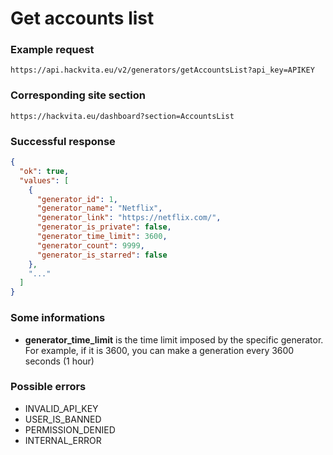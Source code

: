 # Get accounts list

### Example request

`https://api.hackvita.eu/v2/generators/getAccountsList?api_key=APIKEY`

### Corresponding site section

`https://hackvita.eu/dashboard?section=AccountsList`

### Successful response

```json
{
  "ok": true,
  "values": [
    {
      "generator_id": 1,
      "generator_name": "Netflix",
      "generator_link": "https://netflix.com/",
      "generator_is_private": false,
      "generator_time_limit": 3600,
      "generator_count": 9999,
      "generator_is_starred": false
    },
    "..."
  ]
}
```

### Some informations

* **generator_time_limit** is the time limit imposed by the specific generator. For example, if it is 3600, you can make a generation every 3600 seconds (1 hour)

### Possible errors

* INVALID_API_KEY
* USER_IS_BANNED
* PERMISSION_DENIED
* INTERNAL_ERROR